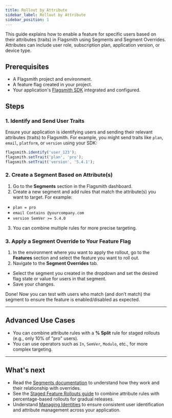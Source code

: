 ```yaml
---
title: Rollout by Attribute
sidebar_label: Rollout by Attribute
sidebar_position: 1
---
```


This guide explains how to enable a feature for specific users based on their attributes (traits) in Flagsmith using Segments and Segment Overrides. Attributes can include user role, subscription plan, application version, or device type.

## Prerequisites

- A Flagsmith project and environment.
- A feature flag created in your project.
- Your application's [Flagsmith SDK](../../clients/index.md) integrated and configured.

## Steps

### 1. Identify and Send User Traits

Ensure your application is identifying users and sending their relevant attributes (traits) to Flagsmith. For example, you might send traits like `plan`, `email`, `platform`, or `version` using your SDK:

```javascript
flagsmith.identify('user_123');
flagsmith.setTrait('plan', 'pro');
flagsmith.setTrait('version', '5.4.1');
```

### 2. Create a Segment Based on Attribute(s)

1. Go to the **Segments** section in the Flagsmith dashboard.
2. Create a new segment and add rules that match the attribute(s) you want to target. For example:
  - `plan = pro`
  - `email Contains @yourcompany.com`
  - `version SemVer >= 5.4.0`
3. You can combine multiple rules for more precise targeting.

### 3. Apply a Segment Override to Your Feature Flag

1. In the environment where you want to apply the rollout, go to the **Features** section and select the feature you want to roll out.
2. Navigate to the **Segment Overrides** tab.
- Select the segment you created in the dropdown and set the desired flag state or value for users in that segment.
- Save your changes.

Done! Now you can test with users who match (and don’t match) the segment to ensure the feature is enabled/disabled as expected.

---

## Advanced Use Cases

- You can combine attribute rules with a **% Split** rule for staged rollouts (e.g., only 10% of "pro" users).
- You can use operators such as `In`, `SemVer`, `Modulo`, etc., for more complex targeting.

---

## What's next

- Read the [Segments documentation](../../basic-features/segments.md) to understand how they work and their relationship with overrides.
- See the [Staged Feature Rollouts guide](./rollout-by-percentage.md) to combine attribute rules with percentage-based rollouts for gradual releases.
- Understand [Managing Identities](../../basic-features/managing-identities.md) to ensure consistent user identification and attribute management across your application.
